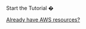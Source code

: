<br />
<docs-internal-link-button href="~/start/getting-started/setup.md">
  <span slot="text">Start the Tutorial �</span>
</docs-internal-link-button>

[Already have AWS resources?](~/lib/project-setup/use-existing-resources.md)